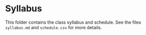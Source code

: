 # Syllabus

This folder contains the class syllabus and schedule.
See the files `syllabus.md` and `schedule.csv` for more details.
